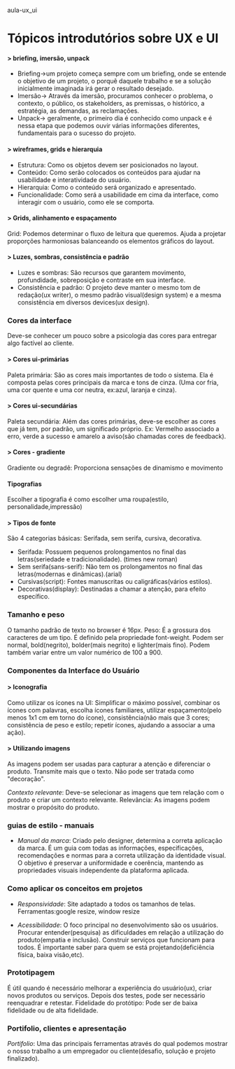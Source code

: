aula-ux_ui

# Tópicos introdutórios sobre UX e UI

#### > briefing, imersão, unpack
- Briefing->um projeto começa sempre com um briefing, onde se entende o objetivo de um projeto, o porquê daquele trabalho e se a solução inicialmente imaginada irá gerar o resultado desejado.
- Imersão-> Através da imersão, procuramos conhecer o problema, o contexto, o público, os stakeholders, as premissas, o histórico, a estratégia, as demandas, as reclamações.
- Unpack-> geralmente, o primeiro dia é conhecido como unpack e é nessa etapa que podemos ouvir várias informações diferentes, fundamentais para o sucesso do projeto.

#### > wireframes, grids e hierarquia
- Estrutura: Como os objetos devem ser posicionados no layout.
- Conteúdo: Como serão colocados os conteúdos para ajudar na usabilidade e interatividade do usuário.
- Hierarquia: Como o conteúdo será organizado e apresentado.
- Funcionalidade: Como será a usabilidade em cima da interface, como interagir com o usuário, como ele se comporta.

#### > Grids, alinhamento e espaçamento
Grid: Podemos determinar o fluxo de leitura que queremos. Ajuda a projetar proporções harmoniosas balanceando os elementos gráficos do layout.

#### > Luzes, sombras, consistência e padrão
- Luzes e sombras: São recursos que garantem movimento, profundidade, sobreposição e contraste em sua interface.
- Consistência e padrão: O projeto deve manter o mesmo tom de redação(ux writer), o mesmo padrão visual(design system) e a mesma consistência em diversos devices(ux design).

### Cores da interface
Deve-se conhecer um pouco sobre a psicologia das cores para entregar algo factível ao cliente.

#### > Cores ui-primárias
Paleta primária: São as cores mais importantes de todo o sistema. Ela é composta pelas cores principais da marca e tons de cinza. (Uma cor fria, uma cor quente e uma cor neutra, ex:azul, laranja e cinza).

#### > Cores ui-secundárias
Paleta secundária: Além das cores primárias, deve-se escolher as cores que já tem, por padrão, um significado próprio. Ex: Vermelho associado a erro, verde a sucesso e amarelo a aviso(são chamadas cores de feedback).

#### > Cores - gradiente
Gradiente ou degradê: Proporciona sensações de dinamismo e movimento

#### Tipografias
Escolher a tipografia é como escolher uma roupa(estilo, personalidade,impressão)

#### > Tipos de fonte
São 4 categorias básicas: Serifada, sem serifa, cursiva, decorativa.
- Serifada: Possuem pequenos prolongamentos no final das letras(seriedade e tradicionalidade). (times new roman)
- Sem serifa(sans-serif): Não tem os prolongamentos no final das letras(modernas e dinâmicas).(arial)
- Cursivas(script): Fontes manuscritas ou caligráficas(vários estilos).
- Decorativas(display): Destinadas a chamar a atenção, para efeito específico.

### Tamanho e peso
O tamanho padrão de texto no browser é 16px.
Peso: É a grossura dos caracteres de um tipo. É definido pela propriedade font-weight. Podem ser normal, bold(negrito), bolder(mais negrito) e lighter(mais fino). Podem também variar entre um valor numérico de 100 a 900.

### Componentes da Interface do Usuário
#### > Iconografia
Como utilizar os ícones na UI: Simplificar o máximo possível, combinar os ícones com palavras, escolha ícones familiares, utilizar espaçamento(pelo menos 1x1 cm em torno do ícone), consistência(não mais que 3 cores; consistência de peso e estilo; repetir ícones, ajudando a associar a uma ação).

#### > Utilizando imagens
As imagens podem ser usadas para capturar a atenção e diferenciar o produto. Transmite mais que o texto. Não pode ser tratada como "decoração".

*Contexto relevante*: Deve-se selecionar as imagens que tem relação com o produto e criar um contexto relevante.
Relevância: As imagens podem mostrar o propósito do produto.

### guias de estilo - manuais
- *Manual da marca*: Criado pelo designer, determina a correta aplicação da marca. É um guia com todas as informações, especificações, recomendações e normas para a correta utilização da identidade visual. O objetivo é preservar a uniformidade e coerência, mantendo as propriedades visuais independente da plataforma aplicada.

### Como aplicar os conceitos em projetos
- *Responsividade*: Site adaptado a todos os tamanhos de telas. Ferramentas:google resize, window resize

- *Acessibilidade*: O foco principal no desenvolvimento são os usuários. Procurar entender(pesquisa) as dificuldades em relação a utilização do produto(empatia e inclusão). Construir serviços que funcionam para todos. É importante saber para quem se está projetando(deficiência física, baixa visão,etc).

### Prototipagem
É útil quando é necessário melhorar a experiência do usuário(ux), criar novos produtos ou serviços. Depois dos testes, pode ser necessário reenquadrar e retestar.
Fidelidade do protótipo: Pode ser de baixa fidelidade ou de alta fidelidade.

### Portifolio, clientes e apresentação
*Portifolio*: Uma das principais ferramentas através do qual podemos mostrar o nosso trabalho a um empregador ou cliente(desafio, solução e projeto finalizado).




